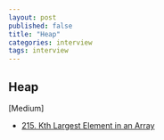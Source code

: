 ```yaml
---
layout: post
published: false
title: "Heap"
categories: interview
tags: interview 
---
```


## Heap

[Medium]
- [215. Kth Largest Element in an Array](https://leetcode.com/problems/kth-largest-element-in-an-array/)